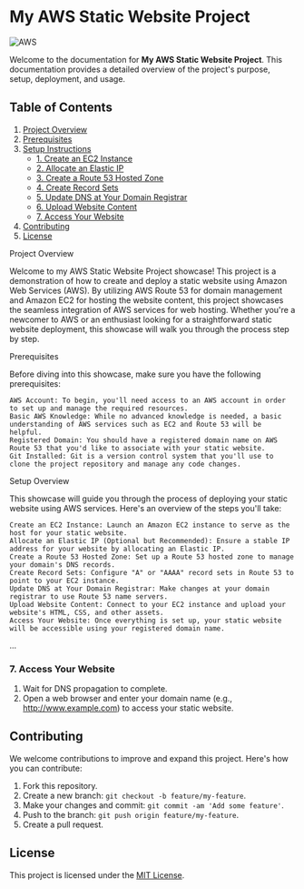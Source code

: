 # My AWS Static Website Project

![AWS](https://img.shields.io/badge/AWS-%23FF9900.svg?style=for-the-badge&logo=amazon-aws&logoColor=white)

Welcome to the documentation for **My AWS Static Website Project**. This documentation provides a detailed overview of the project's purpose, setup, deployment, and usage.

## Table of Contents

1. [Project Overview](#project-overview)
2. [Prerequisites](#prerequisites)
3. [Setup Instructions](#setup-instructions)
    - [1. Create an EC2 Instance](#1-create-an-ec2-instance)
    - [2. Allocate an Elastic IP](#2-allocate-an-elastic-ip-optional-but-recommended)
    - [3. Create a Route 53 Hosted Zone](#3-create-a-route-53-hosted-zone)
    - [4. Create Record Sets](#4-create-record-sets)
    - [5. Update DNS at Your Domain Registrar](#5-update-dns-at-your-domain-registrar)
    - [6. Upload Website Content](#6-upload-website-content)
    - [7. Access Your Website](#7-access-your-website)
4. [Contributing](#contributing)
5. [License](#license)

Project Overview

Welcome to my AWS Static Website Project showcase! This project is a demonstration of how to create and deploy a static website using Amazon Web Services (AWS). By utilizing AWS Route 53 for domain management and Amazon EC2 for hosting the website content, this project showcases the seamless integration of AWS services for web hosting. Whether you're a newcomer to AWS or an enthusiast looking for a straightforward static website deployment, this showcase will walk you through the process step by step.

Prerequisites

Before diving into this showcase, make sure you have the following prerequisites:

    AWS Account: To begin, you'll need access to an AWS account in order to set up and manage the required resources.
    Basic AWS Knowledge: While no advanced knowledge is needed, a basic understanding of AWS services such as EC2 and Route 53 will be helpful.
    Registered Domain: You should have a registered domain name on AWS Route 53 that you'd like to associate with your static website.
    Git Installed: Git is a version control system that you'll use to clone the project repository and manage any code changes.

Setup Overview

This showcase will guide you through the process of deploying your static website using AWS services. Here's an overview of the steps you'll take:

    Create an EC2 Instance: Launch an Amazon EC2 instance to serve as the host for your static website.
    Allocate an Elastic IP (Optional but Recommended): Ensure a stable IP address for your website by allocating an Elastic IP.
    Create a Route 53 Hosted Zone: Set up a Route 53 hosted zone to manage your domain's DNS records.
    Create Record Sets: Configure "A" or "AAAA" record sets in Route 53 to point to your EC2 instance.
    Update DNS at Your Domain Registrar: Make changes at your domain registrar to use Route 53 name servers.
    Upload Website Content: Connect to your EC2 instance and upload your website's HTML, CSS, and other assets.
    Access Your Website: Once everything is set up, your static website will be accessible using your registered domain name.
...

### 7. Access Your Website

1. Wait for DNS propagation to complete.
2. Open a web browser and enter your domain name (e.g., http://www.example.com) to access your static website.

## Contributing

We welcome contributions to improve and expand this project. Here's how you can contribute:

1. Fork this repository.
2. Create a new branch: `git checkout -b feature/my-feature`.
3. Make your changes and commit: `git commit -am 'Add some feature'`.
4. Push to the branch: `git push origin feature/my-feature`.
5. Create a pull request.

## License

This project is licensed under the [MIT License](LICENSE).

